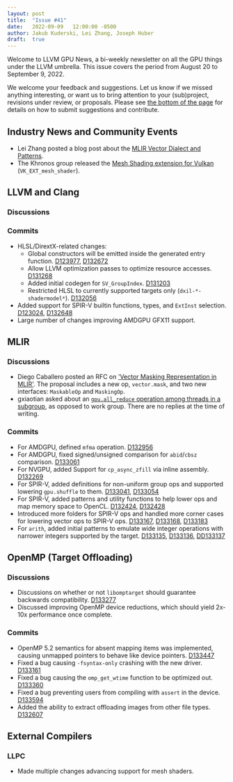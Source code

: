 ```yaml
---
layout: post
title:  "Issue #41"
date:   2022-09-09   12:00:00 -0500
author: Jakub Kuderski, Lei Zhang, Joseph Huber
draft:  true
---
```


Welcome to LLVM GPU News, a bi-weekly newsletter on all the GPU things under the LLVM umbrella.
This issue covers the period from August 20 to September 9, 2022.

We welcome your feedback and suggestions. Let us know if we missed anything interesting, or want us to bring attention to your (sub)project, revisions under review, or proposals. Please see [the bottom of the page](https://llvm-gpu-news.github.io/about/) for details on how to submit suggestions and contribute.


## Industry News and Community Events

*  Lei Zhang posted a blog post about the [MLIR Vector Dialect and Patterns](https://www.lei.chat/posts/mlir-vector-dialect-and-patterns/).
*  The Khronos group released the [Mesh Shading extension for Vulkan](https://www.khronos.org/blog/mesh-shading-for-vulkan) (`VK_EXT_mesh_shader`).


##  LLVM and Clang

### Discussions

### Commits

* HLSL/DirextX-related changes:
  * Global constructors will be emitted inside the generated entry function. [D123977](https://reviews.llvm.org/D132977), [D132672](https://reviews.llvm.org/D132672)
  * Allow LLVM optimization passes to optimize resource accesses. [D131268](https://reviews.llvm.org/D131268)
  * Added initial codegen for `SV_GroupIndex`. [D131203](https://reviews.llvm.org/D131203)
  * Restricted HLSL to currently supported targets only (`dxil-*-shadermodel*`). [D132056](https://reviews.llvm.org/D132056)
* Added support for SPIR-V builtin functions, types, and `ExtInst` selection. [D123024](https://reviews.llvm.org/D132024), [D132648](https://reviews.llvm.org/D132648)
* Large number of changes improving AMDGPU GFX11 support.

## MLIR

### Discussions

* Diego Caballero posted an RFC on ['Vector Masking Representation in MLIR'](https://discourse.llvm.org/t/rfc-vector-masking-representation-in-mlir/64964). The proposal includes a new op, `vector.mask`, and two new interfaces: `MaskableOp` and `MaskingOp`.
* gxiaotian asked about an [`gpu.all_reduce` operation among threads in a subgroup](https://discourse.llvm.org/t/gpu-all-reduce-among-a-subgroup/64972), as opposed to work group. There are no replies at the time of writing.

### Commits

* For AMDGPU, defined `mfma` operation. [D132956](https://reviews.llvm.org/D132956)
* For AMDGPU, fixed signed/unsigned comparison for `abid`/`cbsz` comparison. [D133061](https://reviews.llvm.org/D133061)
* For NVGPU, added Support for `cp_async_zfill` via inline assembly. [D132269](https://reviews.llvm.org/D132269)
* For SPIR-V, added definitions for non-uniform group ops and supported lowering `gpu.shuffle` to them. [D133041](https://reviews.llvm.org/D133041), [D133054](https://reviews.llvm.org/D133054)
* For SPIR-V, added patterns and utility functions to help lower ops and map memory space to OpenCL. [D132424](https://reviews.llvm.org/D132424), [D132428](https://reviews.llvm.org/D132428)
* Introduced more folders for SPIR-V ops and handled more corner cases for lowering vector ops to SPIR-V ops. [D133167](https://reviews.llvm.org/D133167), [D133168](https://reviews.llvm.org/D133168), [D133183](https://reviews.llvm.org/D133183)
* For `arith`, added initial patterns to emulate wide integer operations with narrower integers supported by the target. [D133135](https://reviews.llvm.org/D133135), [D133136](https://reviews.llvm.org/D133136), [DD133137](https://reviews.llvm.org/D133137)


## OpenMP (Target Offloading)

### Discussions

* Discussions on whether or not `libomptarget` should guarantee backwards compatibility. [D133277](https://reviews.llvm.org/D133277)
* Discussed improving OpenMP device reductions, which should yield 2x-10x performance once complete.

### Commits

* OpenMP 5.2 semantics for absent mapping items was implemented, causing unmapped pointers to behave like device pointers. [D133447](https://reviews.llvm.org/D133447)
* Fixed a bug causing `-fsyntax-only` crashing with the new driver. [D133161](https://reviews.llvm.org/D133161)
* Fixed a bug causing the `omp_get_wtime` function to be optimized out. [D133360](https://reviews.llvm.org/D133360)
* Fixed a bug preventing users from compiling with `assert` in the device. [D133594](https://reviews.llvm.org/D133594)
* Added the ability to extract offloading images from other file types. [D132607](https://reviews.llvm.org/D132607)


## External Compilers

### LLPC

* Made multiple changes advancing support for mesh shaders.
